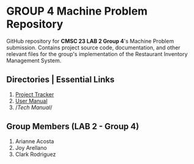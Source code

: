 ﻿# GROUP 4 Machine Problem Repository
GitHub repository for **CMSC 23 LAB 2 Group 4**'s Machine Problem submission.  Contains project source code, documentation, and other relevant files for the group's implementation of the Restaurant Inventory Management System. 


## Directories | Essential Links
1. [Project Tracker](https://docs.google.com/document/d/1D1OZVbJ-rSGDw1OpwPAlNTg91Zf0X_YqrqCHW_IDV-8/edit?usp=sharing)
2. [User Manual](https://docs.google.com/document/d/1D1OZVbJ-rSGDw1OpwPAlNTg91Zf0X_YqrqCHW_IDV-8/edit?usp=sharing)
3. /*Tech Manual*/


## Group Members (LAB 2 - Group 4)
1. Arianne Acosta
2. Joy Arellano
3. Clark Rodriguez
